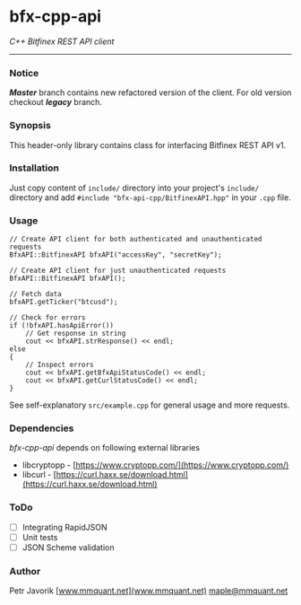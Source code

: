 # bfx-cpp-api

_C++ Bitfinex REST API client_

***

### Notice

***Master*** branch contains new refactored version of the client. For old version checkout ***legacy*** branch.

### Synopsis

This header-only library contains class for interfacing Bitfinex REST API v1.

### Installation

Just copy content of `include/` directory into your project's `include/` directory and
add `#include "bfx-api-cpp/BitfinexAPI.hpp"` in your `.cpp` file.

### Usage

	// Create API client for both authenticated and unauthenticated requests
	BfxAPI::BitfinexAPI bfxAPI("accessKey", "secretKey");
	
	// Create API client for just unauthenticated requests
	BfxAPI::BitfinexAPI bfxAPI();
	
	// Fetch data
	bfxAPI.getTicker("btcusd");
	
   	// Check for errors
  	if (!bfxAPI.hasApiError())
   		// Get response in string
   		cout << bfxAPI.strResponse() << endl;
    else
    {
        // Inspect errors
        cout << bfxAPI.getBfxApiStatusCode() << endl;
        cout << bfxAPI.getCurlStatusCode() << endl;
    }

See self-explanatory `src/example.cpp` for general usage and more requests.

### Dependencies

*bfx-cpp-api* depends on following external libraries

* libcryptopp - [https://www.cryptopp.com/](https://www.cryptopp.com/)
* libcurl - [https://curl.haxx.se/download.html](https://curl.haxx.se/download.html)

### ToDo

- [ ] Integrating RapidJSON
- [ ] Unit tests
- [ ] JSON Scheme validation

### Author

Petr Javorik [www.mmquant.net](www.mmquant.net) [maple@mmquant.net](maple@mmquant.net)
